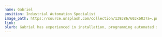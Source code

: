 ```yaml
---
name: Gabriel
position: Industrial Automation Specialist
image_path: https://source.unsplash.com/collection/139386/603x603?a=.png
link: 
blurb: Gabriel has experienced in installation, programming automated systems as PLC.
---
```

